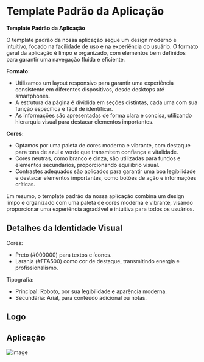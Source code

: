 # Template Padrão da Aplicação


**Template Padrão da Aplicação**

O template padrão da nossa aplicação segue um design moderno e intuitivo, focado na facilidade de uso e na experiência do usuário. O formato geral da aplicação é limpo e organizado, com elementos bem definidos para garantir uma navegação fluida e eficiente.

**Formato:**
- Utilizamos um layout responsivo para garantir uma experiência consistente em diferentes dispositivos, desde desktops até smartphones.
- A estrutura da página é dividida em seções distintas, cada uma com sua função específica e fácil de identificar.
- As informações são apresentadas de forma clara e concisa, utilizando hierarquia visual para destacar elementos importantes.

**Cores:**
- Optamos por uma paleta de cores moderna e vibrante, com destaque para tons de azul e verde que transmitem confiança e vitalidade.
- Cores neutras, como branco e cinza, são utilizadas para fundos e elementos secundários, proporcionando equilíbrio visual.
- Contrastes adequados são aplicados para garantir uma boa legibilidade e destacar elementos importantes, como botões de ação e informações críticas.

Em resumo, o template padrão da nossa aplicação combina um design limpo e organizado com uma paleta de cores moderna e vibrante, visando proporcionar uma experiência agradável e intuitiva para todos os usuários.

## Detalhes da Identidade Visual
Cores:
- Preto (#000000) para textos e ícones.
- Laranja (#FFA500) como cor de destaque, transmitindo energia e profissionalismo.

Tipografia:
- Principal: Roboto, por sua legibilidade e aparência moderna.
- Secundária: Arial, para conteúdo adicional ou notas.

## Logo



## Aplicação

![image](https://github.com/hashtagluan/hashtagluan-pmv-ads-2024-1-e3-proj-mov-t6-pmv-ads-2024-1-e3-proj-Luan/assets/128554958/3e920245-406f-4a9a-9d9c-55d114357fee)

